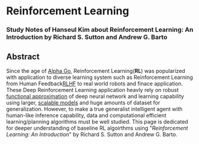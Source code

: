 # Reinforcement Learning
### Study Notes of Hanseul Kim about Reinforcement Learning: An Introduction by Richard S. Sutton and Andrew G. Barto

## Abstract

Since the age of [Alpha Go](https://deepmind.google/research/breakthroughs/alphago/), Reinforcement Learning(**RL**) was popularized with application to diverse learning system such as Reinforcement Learning from Human Feedback[RLHF](https://huggingface.co/blog/rlhf) to real world robots and finace application. These Deep Reinforcement Learning application heavly rely on robust [functional approximation](https://arxiv.org/abs/1610.04161) of deep neural network and learning capability using larger, [scalable models](https://huggingface.co/docs/transformers/main/performance) and huge amounts of dataset for generalization. However, to make a true generalist intelligent agent with human-like inference capability, data and computational efficient learning/planning algorithms must be well studied. This page is dedicated for deeper understanding of baseline RL algoirthms using "*Reinforcement Learning: An Introduction*" by Richard S. Sutton and Andrew G. Barto.
